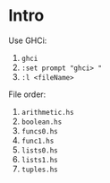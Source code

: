 # Intro

Use GHCi:

1. `ghci`
2. `:set prompt "ghci> "`
3. `:l <fileName>`

File order:

1. `arithmetic.hs`
2. `boolean.hs`
3. `funcs0.hs`
4. `func1.hs`
5. `lists0.hs`
6. `lists1.hs`
7. `tuples.hs`